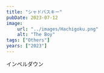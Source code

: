 ```yaml
---
title: "シャドバスキー"
pubDate: 2023-07-12
image:
    url: "../images/Hachigoku.png"
    alt: "The Boy"
tags: ["Others"]
years: ["2023"]
---
```


インペルダウン
